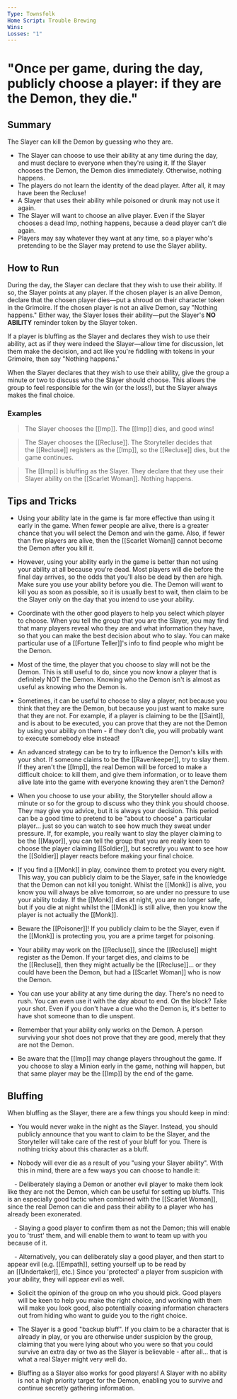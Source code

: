 ```yaml
---
Type: Townsfolk
Home Script: Trouble Brewing
Wins: 
Losses: "1"
---
```

# "Once per game, during the day, publicly choose a player: if they are the Demon, they die."

## Summary
The Slayer can kill the Demon by guessing who they are.

- The Slayer can choose to use their ability at any time during the day, and must declare to everyone when they're using it. If the Slayer chooses the Demon, the Demon dies immediately. Otherwise, nothing happens.
- The players do not learn the identity of the dead player. After all, it may have been the Recluse!
- A Slayer that uses their ability while poisoned or drunk may not use it again.
- The Slayer will want to choose an alive player. Even if the Slayer chooses a dead Imp, nothing happens, because a dead player can't die again.
- Players may say whatever they want at any time, so a player who's pretending to be the Slayer may pretend to use the Slayer ability.
## How to Run
During the day, the Slayer can declare that they wish to use their ability. If so, the Slayer points at any player. If the chosen player is an alive Demon, declare that the chosen player dies—put a shroud on their character token in the Grimoire. If the chosen player is not an alive Demon, say "Nothing happens." Either way, the Slayer loses their ability—put the Slayer's **NO ABILITY** reminder token by the Slayer token.

If a player is bluffing as the Slayer and declares they wish to use their ability, act as if they were indeed the Slayer—allow time for discussion, let them make the decision, and act like you're fiddling with tokens in your Grimoire, then say "Nothing happens."

When the Slayer declares that they wish to use their ability, give the group a minute or two to discuss who the Slayer should choose. This allows the group to feel responsible for the win (or the loss!), but the Slayer always makes the final choice.
### Examples
>The Slayer chooses the [[Imp]]. The [[Imp]] dies, and good wins!

>The Slayer chooses the [[Recluse]]. The Storyteller decides that the [[Recluse]] registers as the [[Imp]], so the [[Recluse]] dies, but the game continues.

>The [[Imp]] is bluffing as the Slayer. They declare that they use their Slayer ability on the [[Scarlet Woman]]. Nothing happens.

## Tips and Tricks
- Using your ability late in the game is far more effective than using it early in the game. When fewer people are alive, there is a greater chance that you will select the Demon and win the game. Also, if fewer than five players are alive, then the [[Scarlet Woman]] cannot become the Demon after you kill it.

- However, using your ability early in the game is better than not using your ability at all because you're dead. Most players will die before the final day arrives, so the odds that you'll also be dead by then are high. Make sure you use your ability before you die. The Demon will want to kill you as soon as possible, so it is usually best to wait, then claim to be the Slayer only on the day that you intend to use your ability.

- Coordinate with the other good players to help you select which player to choose. When you tell the group that you are the Slayer, you may find that many players reveal who they are and what information they have, so that you can make the best decision about who to slay. You can make particular use of a [[Fortune Teller]]'s info to find people who might be the Demon.

- Most of the time, the player that you choose to slay will not be the Demon. This is still useful to do, since you now know a player that is definitely NOT the Demon. Knowing who the Demon isn't is almost as useful as knowing who the Demon is.

- Sometimes, it can be useful to choose to slay a player, not because you think that they are the Demon, but because you just want to make sure that they are not. For example, if a player is claiming to be the [[Saint]], and is about to be executed, you can prove that they are not the Demon by using your ability on them - if they don't die, you will probably want to execute somebody else instead!

- An advanced strategy can be to try to influence the Demon's kills with your shot. If someone claims to be the [[Ravenkeeper]], try to slay them. If they aren't the [[Imp]], the real Demon will be forced to make a difficult choice: to kill them, and give them information, or to leave them alive late into the game with everyone knowing they aren't the Demon?

- When you choose to use your ability, the Storyteller should allow a minute or so for the group to discuss who they think you should choose. They may give you advice, but it is always your decision. This period can be a good time to pretend to be "about to choose" a particular player... just so you can watch to see how much they sweat under pressure. If, for example, you really want to slay the player claiming to be the [[Mayor]], you can tell the group that you are really keen to choose the player claiming [[Soldier]], but secretly you want to see how the [[Soldier]] player reacts before making your final choice.

- If you find a [[Monk]] in play, convince them to protect you every night. This way, you can publicly claim to be the Slayer, safe in the knowledge that the Demon can not kill you tonight. Whilst the [[Monk]] is alive, you know you will always be alive tomorrow, so are under no pressure to use your ability today. If the [[Monk]] dies at night, you are no longer safe, but if you die at night whilst the [[Monk]] is still alive, then you know the player is not actually the [[Monk]].

- Beware the [[Poisoner]]! If you publicly claim to be the Slayer, even if the [[Monk]] is protecting you, you are a prime target for poisoning.

- Your ability may work on the [[Recluse]], since the [[Recluse]] might register as the Demon. If your target dies, and claims to be the [[Recluse]], then they might actually be the [[Recluse]]... or they could have been the Demon, but had a [[Scarlet Woman]] who is now the Demon.

- You can use your ability at any time during the day. There's no need to rush. You can even use it with the day about to end. On the block? Take your shot. Even if you don't have a clue who the Demon is, it's better to have shot someone than to die unspent.

- Remember that your ability only works on the Demon. A person surviving your shot does not prove that they are good, merely that they are not the Demon.

- Be aware that the [[Imp]] may change players throughout the game. If you choose to slay a Minion early in the game, nothing will happen, but that same player may be the [[Imp]] by the end of the game.

## Bluffing
When bluffing as the Slayer, there are a few things you should keep in mind:

- You would never wake in the night as the Slayer. Instead, you should publicly announce that you want to claim to be the Slayer, and the Storyteller will take care of the rest of your bluff for you. There is nothing tricky about this character as a bluff.

- Nobody will ever die as a result of you "using your Slayer ability". With this in mind, there are a few ways you can choose to handle it:

    - Deliberately slaying a Demon or another evil player to make them look like they are not the Demon, which can be useful for setting up bluffs. This is an especially good tactic when combined with the [[Scarlet Woman]], since the real Demon can die and pass their ability to a player who has already been exonerated.

    - Slaying a good player to confirm them as not the Demon; this will enable you to 'trust' them, and will enable them to want to team up with you because of it.

    - Alternatively, you can deliberately slay a good player, and then start to appear evil (e.g. [[Empath]], setting yourself up to be read by an [[Undertaker]], etc.) Since you 'protected' a player from suspicion with your ability, they will appear evil as well.

- Solicit the opinion of the group on who you should pick. Good players will be keen to help you make the right choice, and working with them will make you look good, also potentially coaxing information characters out from hiding who want to guide you to the right choice.

- The Slayer is a good "backup bluff". If you claim to be a character that is already in play, or you are otherwise under suspicion by the group, claiming that you were lying about who you were so that you could survive an extra day or two as the Slayer is believable - after all... that is what a real Slayer might very well do.

- Bluffing as a Slayer also works for good players! A Slayer with no ability is not a high priority target for the Demon, enabling you to survive and continue secretly gathering information.